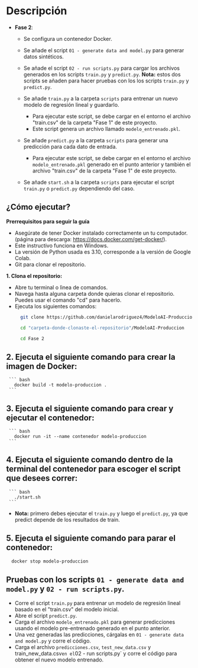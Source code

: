 
# Descripción  

 - **Fase 2**:
    - Se configura un contenedor Docker.
    - Se añade el script `01 - generate data and model.py` para generar datos sintéticos.
    - Se añade el script `02 - run scripts.py` para cargar los archivos generados en los scripts `train.py` y `predict.py`.
        **Nota:** estos dos scripts se añaden para hacer pruebas con los los scripts `train.py` y `predict.py`.
      
    - Se añade `train.py` a la carpeta `scripts` para entrenar un nuevo modelo de regresión lineal y guardarlo.
      - Para ejecutar este script, se debe cargar en el entorno el archivo "train.csv" de la carpeta "Fase 1" de este proyecto.
      - Este script genera un archivo llamado `modelo_entrenado.pkl`.
    - Se añade `predict.py` a la carpeta `scripts` para generar una predicción para cada dato de entrada.
      - Para ejecutar este script, se debe cargar en el entorno el archivo `modelo_entrenado.pkl` generado en el punto anterior y también el archivo "train.csv" de la carpeta "Fase 1" de este proyecto.
    - Se añade `start.sh` a la carpeta `scripts` para ejecutar el script `train.py` o `predict.py` dependiendo del caso.


## ¿Cómo ejecutar?
  
**Prerrequisitos para seguir la guía**
- Asegúrate de tener Docker instalado correctamente un tu computador. (página para descarga: https://docs.docker.com/get-docker/).
- Este instructivo funciona en Windows.
- La versión de Python usada es 3.10, corresponde a la versión de Google Colab.
- Git para clonar el repositorio.
  
**1. Clona el repositorio:**
 - Abre tu terminal o lìnea de comandos.
 - Navega hasta alguna carpeta donde quieras clonar el repositorio. Puedes usar el comando "cd" para hacerlo.
 - Ejecuta los siguientes comandos:
    ``` bash
      git clone https://github.com/danielarodriguez4/ModeloAI-Produccion.git
    ```
    ``` bash
      cd "carpeta-donde-clonaste-el-repositorio"/ModeloAI-Produccion
    ```
    ``` bash
      cd Fase 2
    ```
**2. Ejecuta el siguiente comando para crear la imagen de Docker:**
 - 
     ``` bash
       docker build -t modelo-produccion .
     ```
     
**3. Ejecuta el siguiente comando para crear y ejecutar el contenedor:**
 - 
   
     ``` bash
       docker run -it --name contenedor modelo-produccion
     ```

**4. Ejecuta el siguiente comando dentro de la terminal del contenedor para escoger el script que desees correr:**
 - 
     ``` bash
       ./start.sh
     ```
 - **Nota:** primero debes ejecutar el `train.py` y luego el `predict.py`, ya que predict depende de los resultados de train.

 **5. Ejecuta el siguiente comando para parar el contenedor:**
  - 
 ``` bash
   docker stop modelo-produccion
 ```

## Pruebas con los scripts `01 - generate data and model.py` y `02 - run scripts.py`.
- Corre el script `train.py` para entrenar un modelo de regresión lineal basado en el "train.csv" del modelo inicial.
- Abre el script `predict.py`.
- Carga el archivo `modelo_entrenado.pkl` para generar predicciones usando el modelo pre-entrenado generado en el punto anterior.
- Una vez generadas las predicciones, cárgalas en `01 - generate data and model.py` y corre el código.
- Carga el archivo `predicciones.csv`, `test_new_data.csv` y train_new_data.csv` en el `02 - run scripts.py` y corre el código para obtener el nuevo modelo entrenado.
